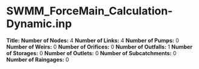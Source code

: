 # SWMM_ForceMain_Calculation-Dynamic.inp
**Title:** 
**Number of Nodes:** 4
**Number of Links:** 4
**Number of Pumps:** 0
**Number of Weirs:** 0
**Number of Orifices:** 0
**Number of Outfalls:** 1
**Number of Storages:** 0
**Number of Outlets:** 0
**Number of Subcatchments:** 0
**Number of Raingages:** 0
